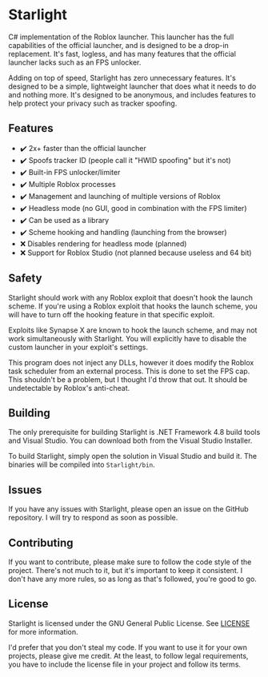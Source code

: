 # Starlight
C# implementation of the Roblox launcher. This launcher has the full
capabilities of the official launcher, and is designed to be a drop-in
replacement. It's fast, logless, and has many features that the official
launcher lacks such as an FPS unlocker.

Adding on top of speed, Starlight has zero unnecessary features. It's
designed to be a simple, lightweight launcher that does what it needs to do and
nothing more. It's designed to be anonymous, and includes features to help
protect your privacy such as tracker spoofing.

## Features
- ✔️ 2x+ faster than the official launcher
- ✔️ Spoofs tracker ID (people call it "HWID spoofing" but it's not)
- ✔️ Built-in FPS unlocker/limiter
- ✔️ Multiple Roblox processes
- ✔️ Management and launching of multiple versions of Roblox
- ✔️ Headless mode (no GUI, good in combination with the FPS limiter)
- ✔️ Can be used as a library
- ✔️ Scheme hooking and handling (launching from the browser)
- ❌ Disables rendering for headless mode (planned)
- ❌ Support for Roblox Studio (not planned because useless and 64 bit)

## Safety
Starlight should work with any Roblox exploit that doesn't hook the launch
scheme. If you're using a Roblox exploit that hooks the launch scheme, you
will have to turn off the hooking feature in that specific exploit.

Exploits like Synapse X are known to hook the launch scheme, and may not work
simultaneously with Starlight. You will explicitly have to disable the custom
launcher in your exploit's settings.

This program does not inject any DLLs, however it does modify the Roblox
task scheduler from an external process. This is done to set the FPS cap. This
shouldn't be a problem, but I thought I'd throw that out. It should be
undetectable by Roblox's anti-cheat.

## Building
The only prerequisite for building Starlight is .NET Framework 4.8 build tools
and Visual Studio. You can download both from the Visual Studio Installer.

To build Starlight, simply open the solution in Visual Studio and build it. The
binaries will be compiled into `Starlight/bin`.

## Issues
If you have any issues with Starlight, please open an issue on the GitHub
repository. I will try to respond as soon as possible.

## Contributing
If you want to contribute, please make sure to follow the code style of the
project. There's not much to it, but it's important to keep it consistent. I
don't have any more rules, so as long as that's followed, you're good to go.

## License
Starlight is licensed under the GNU General Public License. See [LICENSE](LICENSE) for more
information.

I'd prefer that you don't steal my code. If you want to use it for your own
projects, please give me credit. At the least, to follow legal requirements,
you have to include the license file in your project and follow its terms.
